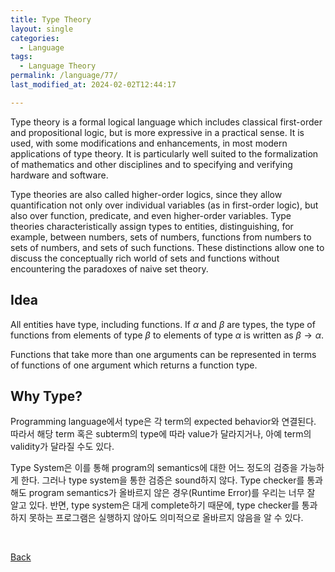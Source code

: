 ```yaml
---
title: Type Theory
layout: single
categories:
  - Language
tags:
  - Language Theory
permalink: /language/77/
last_modified_at: 2024-02-02T12:44:17

---
```


Type theory is a formal logical language which includes classical first-order and propositional logic, but is more expressive in a practical sense.
It is used, with some modifications and enhancements,
in most modern applications of type theory.
It is particularly well suited to the formalization of mathematics and other disciplines and to specifying and verifying hardware and software.

Type theories are also called higher-order logics, since they allow quantification not only over individual variables (as in first-order logic), but also over function, predicate, and even higher-order variables.
Type theories characteristically assign types to entities, distinguishing, for example, between numbers, sets of numbers, functions from numbers to sets of numbers, and sets of such functions.
These distinctions allow one to discuss the conceptually rich world of sets and functions without encountering the paradoxes of naive set theory.

## Idea

All entities have type, including functions.
If $\alpha$ and $\beta$ are types,
the type of functions from elements of type $\beta$ to elements of type $\alpha$ is written as $\beta \rightarrow \alpha$.

Functions that take more than one arguments can be represented in terms of functions of one argument which returns a function type.

## Why Type?

Programming language에서 type은 각 term의 expected behavior와 연결된다.
따라서 해당 term 혹은 subterm의 type에 따라 value가 달라지거나,
아예 term의 validity가 달라질 수도 있다.

Type System은 이를 통해 program의 semantics에 대한 어느 정도의 검증을 가능하게 한다.
그러나 type system을 통한 검증은 sound하지 않다.
Type checker를 통과해도 program semantics가 올바르지 않은 경우(Runtime Error)를 우리는 너무 잘 알고 있다.
반면, type system은 대게 complete하기 때문에, type checker를 통과하지 못하는 프로그램은 실행하지 않아도 의미적으로 올바르지 않음을 알 수 있다.

<br>

[Back](/language/)